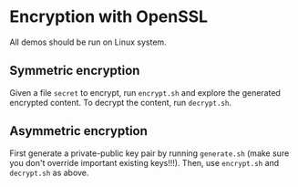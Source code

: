 # Encryption with OpenSSL

All demos should be run on Linux system. 

## Symmetric encryption

Given a file `secret` to encrypt, run `encrypt.sh` and explore the generated encrypted content. To decrypt the content, run `decrypt.sh`.


## Asymmetric encryption

First generate a private-public key pair by running `generate.sh` (make sure you don't override important existing keys!!!). 
Then, use `encrypt.sh` and `decrypt.sh` as above. 